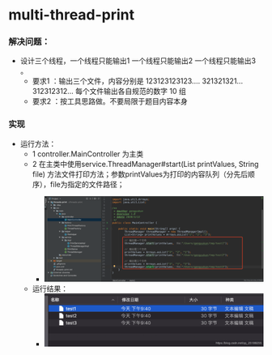 # multi-thread-print
### 解决问题：
- 设计三个线程，一个线程只能输出1 一个线程只能输出2 一个线程只能输出3 。
  - 要求1 ：输出三个文件，内容分别是 123123123123.... 321321321... 312312312... 每个文件输出各自规范的数字 10 组
  - 要求2 ：按工具思路做。不要局限于题目内容本身
### 实现
  - 运行方法：
    - 1 controller.MainController 为主类
    - 2 在主类中使用service.ThreadManager#start(List<String> printValues, String file) 方法文件打印方法；参数printValues为打印的内容队列（分先后顺序），file为指定的文件路径；
      - ![在这里插入图片描述](https://github.com/DotGeng/multi-thread-print/blob/master/src/main/resources/pic/20200322221330436.png?raw=true)
    - 运行结果：
      - ![在这里插入图片描述](https://github.com/DotGeng/multi-thread-print/blob/master/src/main/resources/pic/20200322221330437.png?raw=true)
    
    
